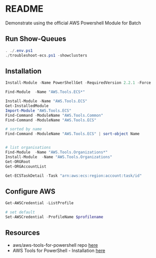 # README

Demonstrate using the official AWS Powershell Module for Batch

## Run Show-Queues

```ps1
. ./.env.ps1   
./troubleshoot-ecs.ps1 -showclusters
```

## Installation

```ps1
Install-Module -Name PowerShellGet -RequiredVersion 2.2.1 -Force

Find-Module  -Name "AWS.Tools.ECS*"

Install-Module -Name "AWS.Tools.ECS"
Get-InstalledModule
Import-Module "AWS.Tools.ECS"
Find-Command -ModuleName "AWS.Tools.Common"
Find-Command -ModuleName "AWS.Tools.ECS"

# sorted by name
Find-Command -ModuleName "AWS.Tools.ECS" | sort-object Name


# list organisations 
Find-Module  -Name "AWS.Tools.Organizations*"
Install-Module  -Name "AWS.Tools.Organizations"
Get-ORGRoot 
Get-ORGAccountList

Get-ECSTaskDetail -Task "arn:aws:ecs:region:account:task/id"
```

## Configure AWS

```ps1
Get-AWSCredential -ListProfile

# set default
Set-AWSCredential -ProfileName $profilename
```

## Resources  

* aws/aws-tools-for-powershell repo [here](https://github.com/aws/aws-tools-for-powershell)
* AWS Tools for PowerShell - Installation [here](https://docs.aws.amazon.com/powershell/latest/reference/Index.html)
